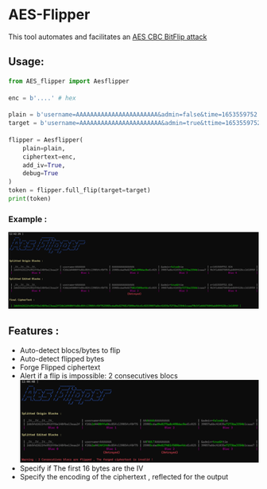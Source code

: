 # AES-Flipper
This tool automates and facilitates an [AES CBC BitFlip attack](https://vozec.fr/articles/attaque-bit-flipping-aes_cbc/)


## Usage:

```python
from AES_flipper import Aesflipper

enc = b'....' # hex

plain = b'username=AAAAAAAAAAAAAAAAAAAAAAA&admin=false&time=1653559752.826'
target = b'username=AAAAAAAAAAAAAAAAAAAAAAA&admin=true&ttime=1653559752.826'

flipper = Aesflipper(
    plain=plain,
    ciphertext=enc,
    add_iv=True,
    debug=True
)
token = flipper.full_flip(target=target)
print(token)
```

### Example :

![Alt text](./img/example1.png)

## Features :
- Auto-detect blocs/bytes to flip
- Auto-detect flipped bytes
- Forge Flipped ciphertext
- Alert if a flip is impossible: 2 consecutives blocs
![Alt text](./img/example2.png)
- Specify if The first 16 bytes are the IV
- Specify the encoding of the ciphertext , reflected for the output

